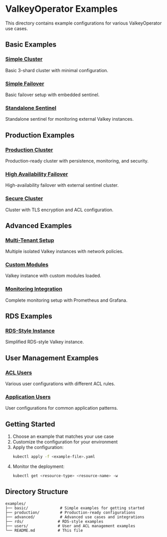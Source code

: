 # ValkeyOperator Examples

This directory contains example configurations for various ValkeyOperator use cases.

## Basic Examples

### [Simple Cluster](./basic/simple-cluster.yaml)
Basic 3-shard cluster with minimal configuration.

### [Simple Failover](./basic/simple-failover.yaml)
Basic failover setup with embedded sentinel.

### [Standalone Sentinel](./basic/standalone-sentinel.yaml)
Standalone sentinel for monitoring external Valkey instances.

## Production Examples

### [Production Cluster](./production/production-cluster.yaml)
Production-ready cluster with persistence, monitoring, and security.

### [High Availability Failover](./production/ha-failover.yaml)
High-availability failover with external sentinel cluster.

### [Secure Cluster](./production/secure-cluster.yaml)
Cluster with TLS encryption and ACL configuration.

## Advanced Examples

### [Multi-Tenant Setup](./advanced/multi-tenant.yaml)
Multiple isolated Valkey instances with network policies.

### [Custom Modules](./advanced/custom-modules.yaml)
Valkey instance with custom modules loaded.

### [Monitoring Integration](./advanced/monitoring.yaml)
Complete monitoring setup with Prometheus and Grafana.

## RDS Examples

### [RDS-Style Instance](./rds/simple-rds.yaml)
Simplified RDS-style Valkey instance.

## User Management Examples

### [ACL Users](./users/acl-users.yaml)
Various user configurations with different ACL rules.

### [Application Users](./users/app-users.yaml)
User configurations for common application patterns.

## Getting Started

1. Choose an example that matches your use case
2. Customize the configuration for your environment
3. Apply the configuration:
   ```bash
   kubectl apply -f <example-file>.yaml
   ```
4. Monitor the deployment:
   ```bash
   kubectl get <resource-type> <resource-name> -w
   ```

## Directory Structure

```
examples/
├── basic/              # Simple examples for getting started
├── production/         # Production-ready configurations
├── advanced/           # Advanced use cases and integrations
├── rds/               # RDS-style examples
├── users/             # User and ACL management examples
└── README.md          # This file
```